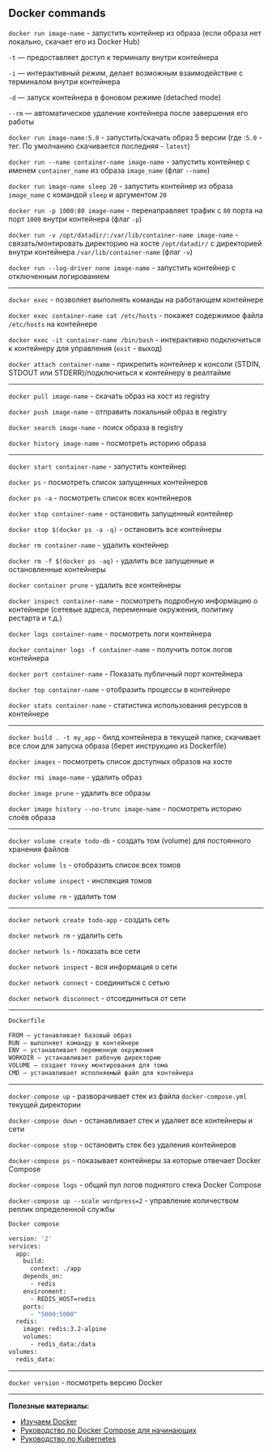 ## Docker commands

`docker run image-name` - запустить контейнер из образа (если образа нет локально, скачает его из Docker Hub)

`-t` — предоставляет доступ к терминалу внутри контейнера

`-i` — интерактивный режим, делает возможным взаимодействие с терминалом внутри контейнера

`-d` — запуск контейнера в фоновом режиме (detached mode)

`--rm` — автоматическое удаление контейнера после завершения его работы

`docker run image-name:5.0` - запустить/скачать образ 5 версии (где :`5.0` - тег. По умолчанию скачивается последняя - `latest`)

`docker run --name container-name image-name` - запустить контейнер с именем `container_name` из образа `image_name`  (флаг `--name`)

`docker run image-name sleep 20` - запустить контейнер из образа `image_name` с командой `sleep` и аргументом `20`

`docker run -p 1000:80 image-name` - перенаправляет трафик с `80` порта на порт `1000` внутри контейнера (флаг `-p`)

`docker run -v /opt/datadir/:/var/lib/container-name image-name` - связать/монтировать директорию на хосте `/opt/datadir/` с директорией внутри контейнера `/var/lib/container-name` (флаг `-v`)

`docker run --log-driver none image-name` -  запустить контейнер с отключенным логированием

---

`docker exec` - позволяет выполнять команды на работающем контейнере

`docker exec container-name cat /etc/hosts` - покажет содержимое файла `/etc/hosts` на контейнере

`docker exec -it container-name /bin/bash` - интерактивно подключиться к контейнеру для управления (`exit` - выход)

`docker attach container-name` - прикрепить контейнер к консоли (STDIN, STDOUT или STDERR)/подключиться к контейнеру в реалтайме

---

`docker pull image-name` - скачать образ на хост из registry

`docker push image-name` - отправить локальный образ в registry

`docker search image-name` - поиск образа в registry

`docker history image-name` - посмотреть историю образа

---

`docker start container-name` - запустить контейнер


`docker ps` - посмотреть список запущенных контейнеров

`docker ps -a` - посмотреть список всех контейнеров


`docker stop container-name` - остановить запущенный контейнер

`docker stop $(docker ps -a -q)` - остановить все контейнеры


`docker rm container-name` - удалить контейнер

`docker rm -f $(docker ps -aq)` - удалить все запущенные и остановленные контейнеры

`docker container prune` - удалить все контейнеры


`docker inspect container-name` - посмотреть подробную информацию о контейнере (сетевые адреса, переменные окружения, политику рестарта и т.д.)

`docker logs container-name` - посмотреть логи контейнера

`docker container logs -f container-name` - получить поток логов контейнера

`docker port container-name` - Показать публичный порт контейнера

`docker top container-name` - отобразить процессы в контейнере

`docker stats container-name` - статистика использования ресурсов в контейнере

---

`docker build . -t my_app` - билд контейнера в текущей папке, скачивает все слои для запуска образа (берет инструкцию из Dockerfile)

`docker images` - посмотреть список доступных образов на хосте

`docker rmi image-name` - удалить образ

`docker image prune` - удалить все образы

`docker image history --no-trunc image-name` - посмотреть историю слоёв образа

---

`docker volume create todo-db` - создать том (volume) для постоянного хранения файлов

`docker volume ls` - отобразить список всех томов

`docker volume inspect` - инспекция томов

`docker volume rm` - удалить том

---

`docker network create todo-app` - создать сеть

`docker network rm` - удалить сеть

`docker network ls` - показать все сети

`docker network inspect` - вся информация о сети

`docker network connect` - соединиться с сетью

`docker network disconnect` - отсоединиться от сети

---
```bash
Dockerfile

FROM — устанавливает базовый образ
RUN — выполняет команду в контейнере
ENV — устанавливает переменную окружения
WORKDIR — устанавливает рабочую директорию
VOLUME — создает точку монтирования для тома
CMD — устанавливает исполняемый файл для контейнера
```
---

`docker-compose up` - разворачивает стек из файла `docker-compose.yml` текущей директории

`docker-compose down` - останавливает стек и удаляет все контейнеры и сети

`docker-compose stop` - остановить стек без удаления контейнеров

`docker-compose ps` - показывает контейнеры за которые отвечает Docker Compose

`docker-compose logs` - общий пул логов поднятого стека Docker Compose

`docker-compose up --scale wordpress=2` - управление количеством реплик определенной службы
```bash
Docker compose

version: '2'
services:
  app:
    build:
      context: ./app
    depends_on:
      - redis
    environment:
      - REDIS_HOST=redis
    ports:
      - "5000:5000"
  redis:
    image: redis:3.2-alpine
    volumes:
      - redis_data:/data
volumes:
  redis_data:
```
---

`docker version` - посмотреть версию Docker

---
**Полезные материалы:**
- [Изучаем Docker](https://habr.com/ru/companies/ruvds/articles/438796/)
- [Руководство по Docker Compose для начинающих](https://habr.com/ru/companies/ruvds/articles/450312/)
- [Руководство по Kubernetes](https://habr.com/ru/companies/ruvds/articles/438982/)
